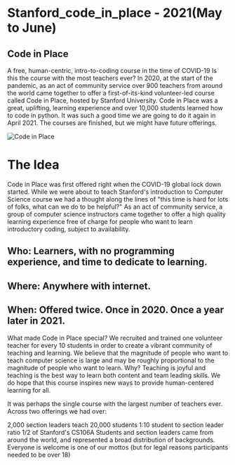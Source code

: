 # Stanford_code_in_place - 2021(May to June)
## Code in Place
A free, human-centric, intro-to-coding course in the time of COVID-19
Is this the course with the most teachers ever? In 2020, at the start of the pandemic, as an act of community service over 900 teachers from around the world came 
together to offer a first-of-its-kind volunteer-led course called Code in Place, hosted by Stanford University. Code in Place was a great, uplifting, 
learning experience and over 10,000 students learned how to code in python. It was such a good time we are going to do it again in April 2021. The courses are finished, 
but we might have future offerings.

![Code in Place](https://codeinplace.stanford.edu/cookies.png)

# The Idea
Code in Place was first offered right when the COVID-19 global lock down started. While we were about to teach Stanford's introduction to Computer Science course we had a thought along the lines of "this time is hard for lots of folks, what can we do to be helpful?" As an act of community service, a group of computer science instructors came together to offer a high quality learning experience free of charge for people who want to learn introductory coding, subject to availability.

 ## Who: Learners, with no programming experience, and time to dedicate to learning.
 ## Where: Anywhere with internet.
 ## When: Offered twice. Once in 2020. Once a year later in 2021.

What made Code in Place special? We recruited and trained one volunteer teacher for every 10 students in order to create a vibrant community of teaching and learning. We believe that the magnitude of people who want to teach computer science is large and may be roughly proportional to the magnitude of people who want to learn. Why? Teaching is joyful and teaching is the best way to learn both content and team leading skills. We do hope that this course inspires new ways to provide human-centered learning for all.

It was perhaps the single course with the largest number of teachers ever. Across two offerings we had over:

2,000 section leaders teach
20,000 students
1:10 student to section leader ratio
1/2 of Stanford's CS106A
Students and section leaders came from around the world, and represented a broad distribution of backgrounds. Everyone is welcome is one of our mottos (but for legal reasons participants needed to be over 18)

